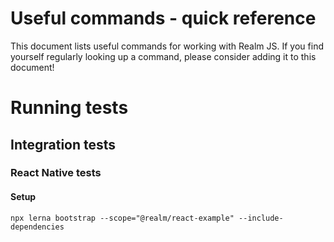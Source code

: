 # Useful commands - quick reference

This document lists useful commands for working with Realm JS. If you find yourself regularly looking up a command, please consider adding it to this document!

# Running tests

## Integration tests

### React Native tests

#### Setup
`npx lerna bootstrap --scope="@realm/react-example" --include-dependencies`
